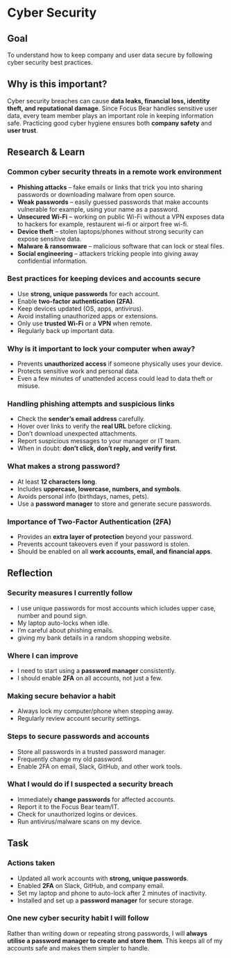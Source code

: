 # Cyber Security

##  Goal
To understand how to keep company and user data secure by following cyber security best practices.



## Why is this important?
Cyber security breaches can cause **data leaks, financial loss, identity theft, and reputational damage**. Since Focus Bear handles sensitive user data, every team member plays an important role in keeping information safe. Practicing good cyber hygiene ensures both **company safety** and **user trust**.


## Research & Learn

### Common cyber security threats in a remote work environment
- **Phishing attacks** – fake emails or links that trick you into sharing passwords or downloading malware from open source. 
- **Weak passwords** – easily guessed passwords that make accounts vulnerable for example, using your name as a password.   
- **Unsecured Wi-Fi** – working on public Wi-Fi without a VPN exposes data to hackers for example, restaurent wi-fi or airport free wi-fi.   
- **Device theft** – stolen laptops/phones without strong security can expose sensitive data.  
- **Malware & ransomware** – malicious software that can lock or steal files.  
- **Social engineering** – attackers tricking people into giving away confidential information.  


### Best practices for keeping devices and accounts secure
- Use **strong, unique passwords** for each account.  
- Enable **two-factor authentication (2FA)**.  
- Keep devices updated (OS, apps, antivirus).  
- Avoid installing unauthorized apps or extensions.  
- Only use **trusted Wi-Fi** or a **VPN** when remote.  
- Regularly back up important data.  


### Why is it important to lock your computer when away?
- Prevents **unauthorized access** if someone physically uses your device.  
- Protects sensitive work and personal data.  
- Even a few minutes of unattended access could lead to data theft or misuse.  


### Handling phishing attempts and suspicious links
- Check the **sender’s email address** carefully.  
- Hover over links to verify the **real URL** before clicking.  
- Don’t download unexpected attachments.  
- Report suspicious messages to your manager or IT team.  
- When in doubt: **don’t click, don’t reply, and verify first**.  


### What makes a strong password?
- At least **12 characters long**.  
- Includes **uppercase, lowercase, numbers, and symbols**.  
- Avoids personal info (birthdays, names, pets).  
- Use a **password manager** to store and generate secure passwords.  


### Importance of Two-Factor Authentication (2FA)
- Provides an **extra layer of protection** beyond your password.  
- Prevents account takeovers even if your password is stolen.  
- Should be enabled on all **work accounts, email, and financial apps**.  



## Reflection

### Security measures I currently follow
- I use unique passwords for most accounts which icludes upper case, number and pound sign.
- My laptop auto-locks when idle.  
- I’m careful about phishing emails. 
- giving my bank details in a random shopping website.  

### Where I can improve
- I need to start using a **password manager** consistently.  
- I should enable **2FA** on all accounts, not just a few.  

### Making secure behavior a habit
- Always lock my computer/phone when stepping away.  
- Regularly review account security settings.  

### Steps to secure passwords and accounts
- Store all passwords in a trusted password manager.  
- Frequently change my old password.
- Enable 2FA on email, Slack, GitHub, and other work tools.  

### What I would do if I suspected a security breach
- Immediately **change passwords** for affected accounts.  
- Report it to the Focus Bear team/IT.  
- Check for unauthorized logins or devices.  
- Run antivirus/malware scans on my device.  


## Task

### Actions taken
- Updated all work accounts with **strong, unique passwords**.  
- Enabled **2FA** on Slack, GitHub, and company email.  
- Set my laptop and phone to auto-lock after 2 minutes of inactivity.  
- Installed and set up a **password manager** for secure storage.  

### One new cyber security habit I will follow
Rather than writing down or repeating strong passwords, I will **always utilise a password manager to create and store them**. This keeps all of my accounts safe and makes them simpler to handle.  


